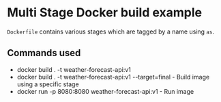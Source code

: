 # Multi Stage Docker build example
`Dockerfile` contains various stages which are tagged by a name using `as`.

## Commands used
- docker build . -t weather-forecast-api:v1
- docker build . -t weather-forecast-api:v1 --target=final - Build image using a specific stage
- docker run -p 8080:8080 weather-forecast-api:v1 - Run image